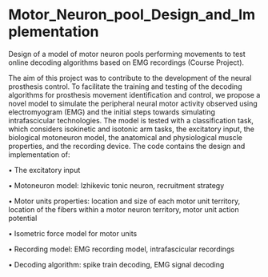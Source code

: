 # Motor_Neuron_pool_Design_and_Implementation
Design of a model of motor neuron pools performing movements to test online decoding algorithms based on EMG recordings (Course Project).
 
The aim of this project was to contribute to the development of the neural prosthesis control. To facilitate the training and testing of the decoding algorithms for prosthesis movement identification and control, we propose a novel model to simulate the peripheral neural motor activity observed using electromyogram (EMG) and the initial steps towards simulating intrafascicular technologies. The model is tested with a classification task, which considers isokinetic and isotonic arm tasks, the excitatory input, the biological motoneuron model, the anatomical and physiological muscle properties, and the recording device. The code contains the design and implementation of:

   •	The excitatory input
   
   •	Motoneuron model: Izhikevic tonic neuron, recruitment strategy
   
   •	Motor units properties: location and size of each motor unit territory, location of the fibers within a motor neuron territory, motor unit action potential
   
   •	Isometric force model for motor units
   
   •	Recording model: EMG recording model, intrafascicular recordings
   
   •	Decoding algorithm: spike train decoding, EMG signal decoding

